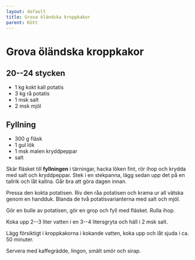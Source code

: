 ```yaml
---
layout: default
title: Grova öländska kroppkakor
parent: Kött
---
```

# Grova öländska kroppkakor

## 20--24 stycken

-   1 kg kokt kall potatis
-   3 kg rå potatis
-   1 msk salt
-   2 msk mjöl

## Fyllning

-   300 g fläsk
-   1 gul lök
-   1 msk malen kryddpeppar
-   salt


Skär fläsket till **fyllningen** i tärningar, hacka löken fint, rör ihop och krydda med
salt och kryddpeppar. Stek i en stekpanna, lägg sedan upp det på en tallrik och låt
kallna. Går bra att göra dagen innan.

Pressa den kokta potatisen. Riv den råa potatisen och krama ur all vätska genom en
handduk. Blanda de två potatisvarianterna med salt och mjöl.

Gör en bulle av potatisen, gör en grop och fyll med fläsket. Rulla ihop.

Koka upp 2--3 liter vatten i en 3--4 litersgryta och häll i 2 msk salt.

Lägg försiktigt i kroppkakorna i kokande vatten, koka upp och låt sjuda i ca. 50 minuter.

Servera med kaffegrädde, lingon, smält smör och sirap.
